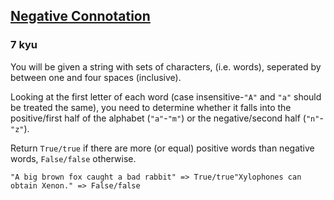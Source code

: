 <h2><a href=https://www.codewars.com/kata/5ef0456fcd067000321baffa/train/javascript target="_blank">Negative Connotation</a></h2><h3>7 kyu</h3><p>You will be given a string with sets of characters, (i.e. words), seperated by between one and four spaces (inclusive).</p><p>Looking at the first letter of each word (case insensitive-<code>"A"</code> and <code>"a"</code> should be treated the same), you need to determine whether it falls into the positive/first half of the alphabet (<code>"a"</code>-<code>"m"</code>) or the negative/second half (<code>"n"</code>-<code>"z"</code>).</p><p>Return <code>True/true</code> if there are more (or equal) positive words than negative words, <code>False/false</code> otherwise.</p><pre><code>"A big brown fox caught a bad rabbit" =&gt; True/true"Xylophones can obtain Xenon." =&gt; False/false</code></pre>